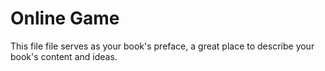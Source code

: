 Online Game
=======

This file file serves as your book's preface, a great place to describe your book's content and ideas.
